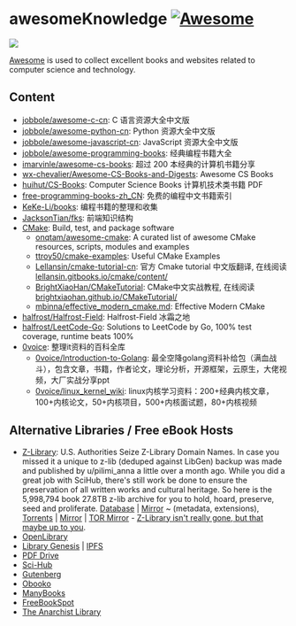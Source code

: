 # awesomeKnowledge [![Awesome](https://cdn.rawgit.com/sindresorhus/awesome/d7305f38d29fed78fa85652e3a63e154dd8e8829/media/badge.svg)](https://github.com/sindresorhus/awesome)

![](https://github.com/halfrost/halfrost/blob/master/icons/header_.png)

[Awesome](https://parg.co/bCgo) is used to collect excellent books and websites related to computer science and technology.

## Content

- [jobbole/awesome-c-cn](https://github.com/jobbole/awesome-c-cn): C 语言资源大全中文版
- [jobbole/awesome-python-cn](https://github.com/jobbole/awesome-python-cn): Python 资源大全中文版
- [jobbole/awesome-javascript-cn](https://github.com/jobbole/awesome-javascript-cn): JavaScript 资源大全中文版
- [jobbole/awesome-programming-books](https://github.com/jobbole/awesome-programming-books): 经典编程书籍大全
- [imarvinle/awesome-cs-books](https://github.com/imarvinle/awesome-cs-books): 超过 200 本经典的计算机书籍分享
- [wx-chevalier/Awesome-CS-Books-and-Digests](https://github.com/wx-chevalier/Awesome-CS-Books-and-Digests): Awesome CS Books
- [huihut/CS-Books](https://github.com/huihut/CS-Books/tree/master): Computer Science Books 计算机技术类书籍 PDF
- [free-programming-books-zh_CN](https://github.com/justjavac/free-programming-books-zh_CN): 免费的编程中文书籍索引
- [KeKe-Li/books](https://github.com/KeKe-Li/books): 编程书籍的整理和收集
- [JacksonTian/fks](https://github.com/JacksonTian/fks): 前端知识结构
- [CMake](https://github.com/onqtam/awesome-cmake): Build, test, and package software
  - [onqtam/awesome-cmake](https://github.com/onqtam/awesome-cmake): A curated list of awesome CMake resources, scripts, modules and examples
  - [ttroy50/cmake-examples](https://github.com/ttroy50/cmake-examples): Useful CMake Examples
  - [Lellansin/cmake-tutorial-cn](https://github.com/Lellansin/cmake-tutorial-cn): 官方 Cmake tutorial 中文版翻译, 在线阅读 [lellansin.gitbooks.io/cmake/content/](https://lellansin.gitbooks.io/cmake/content/)
  - [BrightXiaoHan/CMakeTutorial](https://github.com/BrightXiaoHan/CMakeTutorial): CMake中文实战教程, 在线阅读 [brightxiaohan.github.io/CMakeTutorial/](https://brightxiaohan.github.io/CMakeTutorial/)
  - [mbinna/effective_modern_cmake.md](https://gist.github.com/mbinna/c61dbb39bca0e4fb7d1f73b0d66a4fd1): Effective Modern CMake
- [halfrost/Halfrost-Field](https://github.com/halfrost/Halfrost-Field): Halfrost-Field 冰霜之地
- [halfrost/LeetCode-Go](https://github.com/halfrost/LeetCode-Go): Solutions to LeetCode by Go, 100% test coverage, runtime beats 100%
- [0voice](https://github.com/orgs/0voice/repositories?type=all): 整理it资料的百科全库
  - [0voice/Introduction-to-Golang](https://github.com/0voice/Introduction-to-Golang): 最全空降golang资料补给包（满血战斗），包含文章，书籍，作者论文，理论分析，开源框架，云原生，大佬视频，大厂实战分享ppt
  - [0voice/linux_kernel_wiki](https://github.com/0voice/linux_kernel_wiki): linux内核学习资料：200+经典内核文章，100+内核论文，50+内核项目，500+内核面试题，80+内核视频


## Alternative Libraries / Free eBook Hosts
- [Z-Library](https://1lib.domains/): U.S. Authorities Seize Z-Library Domain Names. In case you missed it a unique to z-lib (deduped against LibGen) backup was made and published by u/pilimi_anna a little over a month ago. While you did a great job with SciHub, there's still work be done to ensure the preservation of all written works and cultural heritage. So here is the 5,998,794 book 27.8TB z-lib archive for you to hold, hoard, preserve, seed and proliferate. [Database](https://archive.org/download/pilimi-zlib-meta/pilimi-zlib2-index-2022-08-24-fixed.sql.gz) | [Mirror](https://the-eye.eu/pilimi-zlib2-index-2022-08-24-fixed.sql.gz) ~ (metadata, extensions), [Torrents](https://archive.org/download/pilimi-zlib-meta/pilimi-zlib-torrents.zip) | [Mirror](https://the-eye.eu/pilimi-zlib-torrents.zip) | [TOR Mirror](http://2urmf2mk2dhmz4km522u4yfy2ynbzkbejf2cvmpcbzhpffvcuksrz6ad.onion/zlib-downloads.html) - [Z-Library isn't really gone, but that maybe up to you](https://www.reddit.com/r/DataHoarder/comments/ymiwzs/zlibrary_isnt_really_gone_but_that_maybe_up_to_you/).
- [OpenLibrary](https://openlibrary.org/)
- [Library Genesis](https://libgen.is/) | [IPFS](https://libgen-crypto.ipns.dweb.link/)
- [PDF Drive](https://www.pdfdrive.com/)
- [Sci-Hub](https://sci-hub.hkvisa.net/)
- [Gutenberg](https://www.gutenberg.org/)
- [Obooko](https://www.obooko.com/)
- [ManyBooks](https://manybooks.net/)
- [FreeBookSpot](http://www.freebookspot.club/)
- [The Anarchist Library](https://theanarchistlibrary.org/)

